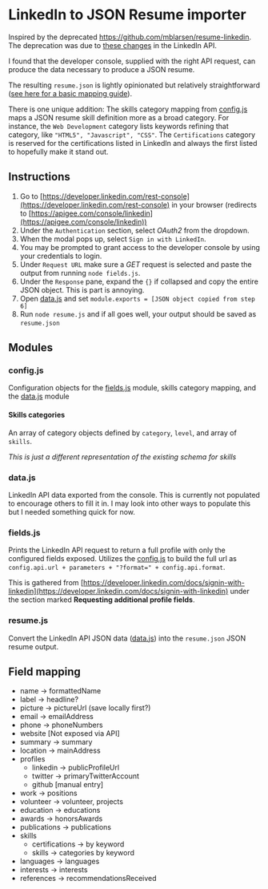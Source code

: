 # LinkedIn to JSON Resume importer

Inspired by the deprecated https://github.com/mblarsen/resume-linkedin. The deprecation was due to 
[these changes](https://developer.linkedin.com/blog/posts/2015/developer-program-changes) in the LinkedIn API.

I found that the developer console, supplied with the right API request, can produce the data necessary to produce a 
JSON resume.

The resulting `resume.json` is lightly opinionated but relatively straightforward ([see here for a basic mapping guide](#field-mapping)). 

There is one unique addition: The skills category mapping from [config.js](#config.js) maps a JSON resume skill 
definition more as a broad category. For instance, the `Web Development` category lists keywords refining that category, 
like `"HTML5", "Javascript", "CSS"`. The `Certifications` category is reserved for the certifications listed in LinkedIn 
and always the first listed to hopefully make it stand out.

## Instructions

1. Go to [https://developer.linkedin.com/rest-console](https://developer.linkedin.com/rest-console) in your browser 
(redirects to [https://apigee.com/console/linkedin](https://apigee.com/console/linkedin)) 
2. Under the `Authentication` section, select *OAuth2* from the dropdown. 
3. When the modal pops up, select `Sign in with LinkedIn`. 
4. You may be prompted to grant access to the developer console by using your credentials to login.
5. Under `Request URL` make sure a *GET* request is selected and paste the output from running `node fields.js`.
6. Under the `Response` pane, expand the `{}` if collapsed and copy the entire JSON object. This is part is annoying.
7. Open [data.js](#data.js) and set `module.exports = [JSON object copied from step 6]`
8. Run `node resume.js` and if all goes well, your output should be saved as `resume.json`

## Modules

### config.js

Configuration objects for the [fields.js](#fields.js) module, skills category mapping, and the [data.js](#data.js) module

#### Skills categories

An array of category objects defined by `category`, `level`, and array of `skills`.

*This is just a different representation of the existing schema for skills*

### data.js

LinkedIn API data exported from the console. This is currently not populated to encourage others to fill it in. I may 
look into other ways to populate this but I needed something quick for now.

### fields.js

Prints the LinkedIn API request to return a full profile with only the configured fields exposed. 
Utilizes the [config.js](#config.js) to build the full url as `config.api.url + parameters + "?format=" + config.api.format`.

This is gathered from [https://developer.linkedin.com/docs/signin-with-linkedin](https://developer.linkedin.com/docs/signin-with-linkedin) 
under the section marked **Requesting additional profile fields**.

### resume.js

Convert the LinkedIn API JSON data ([data.js](#data.js)) into the `resume.json` JSON resume output. 

## Field mapping

* name -> formattedName
* label -> headline?
* picture -> pictureUrl (save locally first?)
* email -> emailAddress
* phone -> phoneNumbers
* website [Not exposed via API]
* summary -> summary
* location -> mainAddress
* profiles
    * linkedin -> publicProfileUrl
    * twitter -> primaryTwitterAccount
    * github [manual entry]
* work -> positions
* volunteer -> volunteer, projects
* education -> educations
* awards -> honorsAwards
* publications -> publications
* skills
    * certifications -> by keyword
    * skills -> categories by keyword
* languages -> languages
* interests -> interests
* references -> recommendationsReceived
